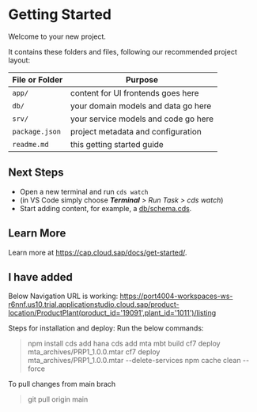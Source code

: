 # Getting Started

Welcome to your new project.

It contains these folders and files, following our recommended project layout:

File or Folder | Purpose
---------|----------
`app/` | content for UI frontends goes here
`db/` | your domain models and data go here
`srv/` | your service models and code go here
`package.json` | project metadata and configuration
`readme.md` | this getting started guide


## Next Steps

- Open a new terminal and run `cds watch` 
- (in VS Code simply choose _**Terminal** > Run Task > cds watch_)
- Start adding content, for example, a [db/schema.cds](db/schema.cds).


## Learn More

Learn more at https://cap.cloud.sap/docs/get-started/.

## I have added

Below Navigation URL is working:
https://port4004-workspaces-ws-r6nnf.us10.trial.applicationstudio.cloud.sap/product-location/ProductPlant(product_id='19091',plant_id='1011')/listing

Steps for installation and deploy:
Run the below commands:
>npm install
>cds add hana
>cds add mta
>mbt build
>cf7 deploy mta_archives/PRP1_1.0.0.mtar
>cf7 deploy mta_archives/PRP1_1.0.0.mtar --delete-services
>npm cache clean --force

To pull changes from main brach
>git pull origin main
